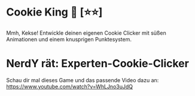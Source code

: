# Cookie King 🍪 [⭐⭐]
Mmh, Kekse! Entwickle deinen eigenen Cookie Clicker mit süßen Animationen und einem knusprigen Punktesystem.


# NerdY rät: Experten-Cookie-Clicker

Schau dir mal dieses Game und das passende Video dazu an:
https://www.youtube.com/watch?v=WhLJno3uJdQ
